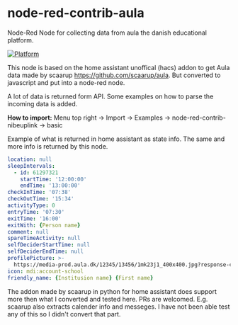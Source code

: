 # node-red-contrib-aula
Node-Red Node for collecting data from aula the danish educational platform.

[![Platform](https://img.shields.io/badge/platform-Node--RED-red.svg)](https://nodered.org)

This node is based on the home assistant unoffical (hacs) addon to get Aula data made by scaarup https://github.com/scaarup/aula. But converted to javascript and put into a node-red node.

A lot of data is returned form API. Some examples on how to parse the incoming data is added.

**How to import:**
Menu top right -> Import -> Examples -> node-red-contrib-nibeuplink -> basic


Example of what is returned in home assistant as state info. The same and more info is returned by this node.
```yaml
location: null
sleepIntervals:
  - id: 61297321
    startTime: '12:00:00'
    endTime: '13:00:00'
checkInTime: '07:38'
checkOutTime: '15:34'
activityType: 0
entryTime: '07:30'
exitTime: '16:00'
exitWith: {Person name}
comment: null
spareTimeActivity: null
selfDeciderStartTime: null
selfDeciderEndTime: null
profilePicture: >-
  https://media-prod.aula.dk/12345/13456/1mk23j1_400x400.jpg?response-content-disposition=attachment%3Bfilename%3D%21315sa3fa4_400x400.jpg%22&Expires=1692734400&Signature=asdaasdaULlo2-5ksfsd79XTfdsix4lr-2IsfsdfF7~G7VEsdfsdSclbCxJV~hoSu2n0AZTQQWYL3R0-QhIgz-UoBSCtpnM6A7qPuPBcf6qBz-XeJsdfsdKsZCwA5fsdfcTsqWMI1nVsP5YN7h6SuRZgOVxC3kCyykozW4UYXks~3yJbN3jkD6tlsyPYDw2aeYQ6vPE0KnRwPJJZTb3QncPG2NC9kJnX8W4dfhfdhsadpyGTCKXwQ~5r8P3p-~w0H62ig42dy-VKNZUDH4IsVimPasdghrhd345n55R0TiflCf5MsFfnb2g__&Key-Pair-Id=asdaKAILBPEasdasd1234IBROXQ
icon: mdi:account-school
friendly_name: {Institusion name} {First name}

```

The addon made by scaarup in python for home assistant does support more then what I converted and tested here. PRs are welcomed. E.g. scaarup also extracts calender info and messeges. I have not been able test any of this so I didn't convert that part.